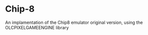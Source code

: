 # Chip-8


An implamentation of the Chip8 emulator original version, using the OLCPIXELGAMEENGINE library
